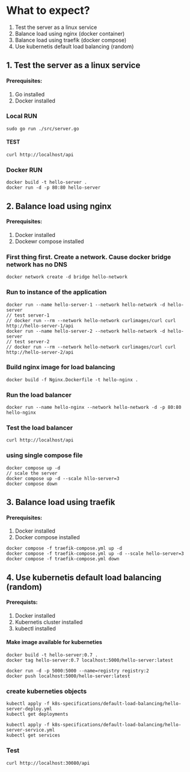 # What to expect?
1. Test the server as a linux service
2. Balance load using nginx (docker container)
3. Balance load using traefik (docker compose)
4. Use kubernetis default load balancing (random)


## 1. Test the server as a linux service
#### Prerequisites:
1. Go installed
2. Docker installed

### Local RUN
`sudo go run ./src/server.go`

#### TEST
`curl http://localhost/api`


### Docker RUN
```
docker build -t hello-server .
docker run -d -p 80:80 hello-server
```


## 2. Balance load using nginx
#### Prerequisites:
1. Docker installed
2. Dockewr compose installed

### First thing first. Create a network. Cause docker bridge network has no DNS
`docker network create -d bridge hello-network`

### Run to instance of the application
```
docker run --name hello-server-1 --network hello-network -d hello-server
// test server-1
// docker run --rm --network hello-network curlimages/curl curl http://hello-server-1/api
docker run --name hello-server-2 --network hello-network -d hello-server
// test server-2
// docker run --rm --network hello-network curlimages/curl curl http://hello-server-2/api
```


### Build nginx image for load balancing
`docker build -f Nginx.Dockerfile -t hello-nginx .`

### Run the load balancer
`docker run --name hello-nginx --network hello-network -d -p 80:80 hello-nginx`

### Test the load balancer
`curl http://localhost/api`


### using single compose file
```
docker compose up -d
// scale the server
docker compose up -d --scale hllo-server=3
docker compose down
```


## 3. Balance load using traefik
#### Prerequisites:
1. Docker installed 
2. Docker compose installed

```
docker compose -f traefik-compose.yml up -d
docker compose -f traefik-compose.yml up -d --scale hello-server=3
docker compose -f traefik-compose.yml down
```

## 4. Use kubernetis default load balancing (random)
#### Prerequists:
1. Docker installed
2. Kubernetis cluster installed
3. kubectl installed

#### Make image available for kuberneties
```
docker build -t hello-server:0.7 .
docker tag hello-server:0.7 localhost:5000/hello-server:latest

docker run -d -p 5000:5000 --name=registry registry:2
docker push localhost:5000/hello-server:latest
```

### create kuberneties objects
```
kubectl apply -f k8s-specifications/default-load-balancing/hello-server-deploy.yml
kubectl get deployments

kubectl apply -f k8s-specifications/default-load-balancing/hello-server-service.yml
kubectl get services
```

### Test
`curl http://localhost:30080/api`
